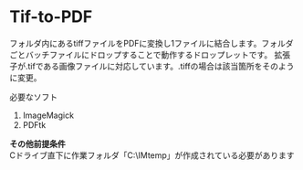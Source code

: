 # Tif-to-PDF
フォルダ内にあるtiffファイルをPDFに変換し1ファイルに結合します。フォルダごとバッチファイルにドロップすることで動作するドロップレットです。
拡張子が.tifである画像ファイルに対応しています。.tiffの場合は該当箇所をそのように変更。

必要なソフト
1) ImageMagick
2) PDFtk

**その他前提条件**  
Cドライブ直下に作業フォルダ「C:\IMtemp」が作成されている必要があります
